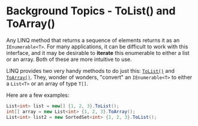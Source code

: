 [//]: # (GENERATED FILE -- DO NOT EDIT)
# Background Topics - ToList() and ToArray()

Any LINQ method that returns a sequence of elements returns it as an `IEnumerable<T>`. For many applications, it can be difficult to work with this interface, and it may be desirable to **iterate** this enumerable to either a list or an array. Both of these are more intuitive to use.

LINQ provides two very handy methods to do just this: [`ToList()`](https://msdn.microsoft.com/en-us/library/bb342261%28v=vs.110%29.aspx) and [`ToArray()`](https://msdn.microsoft.com/en-us/library/bb298736%28v=vs.110%29.aspx). They, wonder of wonders, "convert" an `IEnumerable<T>` to either a `List<T>` or an array of type `T[]`.

Here are a few examples:

```csharp
List<int> list = new[] {1, 2, 3}.ToList();
int[] array = new List<int> {1, 2, 3}.ToArray();
List<int> list2 = new SortedSet<int> {1, 2, 3}.ToList();
```
